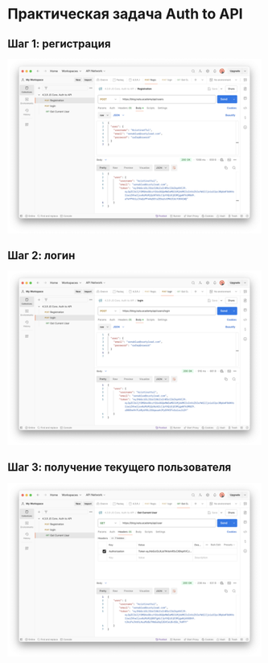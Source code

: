 # Практическая задача Auth to API

## Шаг 1: регистрация
<img src="https://github.com/saltilo/Auth-to-API/blob/main/Registration.png?raw=true" alt="Регистрация">

## Шаг 2: логин
<img src="https://github.com/saltilo/Auth-to-API/blob/main/Login.png?raw=true" alt="Логин">

## Шаг 3: получение текущего пользователя
<img src="https://github.com/saltilo/Auth-to-API/blob/main/GetCurrentUser.png?raw=true" alt="Логин">

